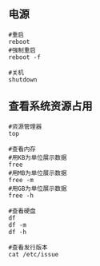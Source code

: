 ## 电源

```shell
#重启
reboot
#强制重启
reboot -f

#关机
shutdown
```

## 查看系统资源占用

```shell
#资源管理器
top

#查看内存
#用KB为单位展示数据
free
#用MB为单位展示数据
free -m
#用GB为单位展示数据
free -h

#查看硬盘
df
df -m
df -h

#查看发行版本
cat /etc/issue
```

